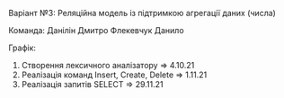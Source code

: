 Варіант №3: Реляційна модель із підтримкою агрегації даних (числа)

Команда: 
Данілін Дмитро
Флекевчук Данило

Графік:
1) Створення лексичного аналізатору => 4.10.21
2) Реалізація команд Insert, Create, Delete => 1.11.21
3) Реалізація запитів SELECT => 29.11.21
